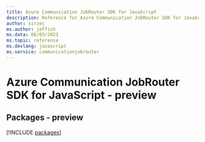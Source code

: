 ```yaml
---
title: Azure Communication JobRouter SDK for JavaScript
description: Reference for Azure Communication JobRouter SDK for JavaScript
author: xirzec
ms.author: jeffish
ms.data: 08/03/2023
ms.topic: reference
ms.devlang: javascript
ms.service: communicationjobrouter
---
```

# Azure Communication JobRouter SDK for JavaScript - preview
## Packages - preview
[!INCLUDE [packages](communication-jobrouter-index.md)]